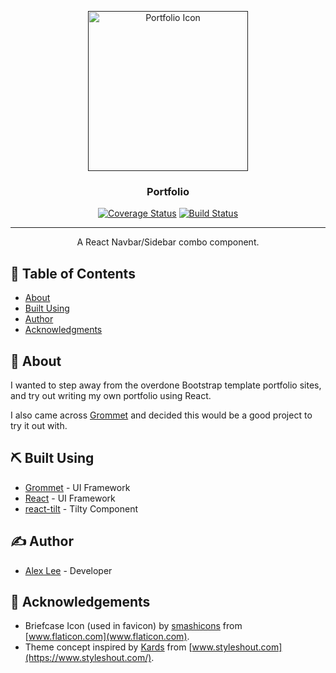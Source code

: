 <p align="center">
  <a href="" rel="noopener">
 <img width=256px height=256px src="https://github.com/alexlee-dev/portfolio/raw/master/portfolio.png" alt="Portfolio Icon"></a>
</p>

<h3 align="center">Portfolio</h3>

<div align="center">

[![Coverage Status](https://coveralls.io/repos/github/alexlee-dev/portfolio/badge.svg?branch=master)](https://coveralls.io/github/alexlee-dev/portfolio?branch=master) [![Build Status](https://travis-ci.org/alexlee-dev/portfolio.svg?branch=master)](https://travis-ci.org/alexlee-dev/portfolio.svg?branch=master)

</div>

---

<p align="center"> A React Navbar/Sidebar combo component.
    <br> 
</p>

## 📝 Table of Contents

- [About](#about)
- [Built Using](#built_using)
- [Author](#author)
- [Acknowledgments](#acknowledgement)

## 🧐 About <a name="about"></a>

I wanted to step away from the overdone Bootstrap template portfolio sites, and try out writing my own portfolio using React.

I also came across [Grommet](https://grommet.io/) and decided this would be a good project to try it out with.

## ⛏️ Built Using <a name="built_using"></a>

- [Grommet](https://v2.grommet.io/) - UI Framework
- [React](https://reactjs.org/) - UI Framework
- [react-tilt](https://www.npmjs.com/package/react-tilt) - Tilty Component

## ✍️ Author <a name="author"></a>

- [Alex Lee](https://github.com/alexlee-dev) - Developer

## 🎉 Acknowledgements <a name="acknowledgement"></a>

- Briefcase Icon (used in favicon) by [smashicons](https://www.flaticon.com/authors/smashicons) from [www.flaticon.com](www.flaticon.com).
- Theme concept inspired by [Kards](https://www.styleshout.com/free-templates/kards/) from [www.styleshout.com](https://www.styleshout.com/).

[size-image]: https://img.shields.io/bundlephobia/minzip/portfolio.svg
[portfolio-icon]: https://github.com/alexlee-dev/portfolio/raw/master/portfolio.png
